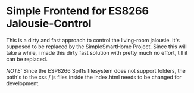 # Simple Frontend for ES8266 Jalousie-Control

This is a dirty and fast approach to control the living-room jalousie.
It's supposed to be replaced by the SimpleSmartHome Project.
Since this will take a while, i made this dirty fast solution with pretty much no effort, till it can be replaced.

*NOTE:* Since the ESP8266 Spiffs filesystem does not support folders, the path's to the css / js files inside the index.html needs to be changed for development.
